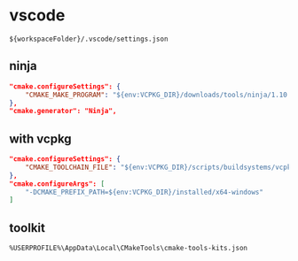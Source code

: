 # vscode

`${workspaceFolder}/.vscode/settings.json`

## ninja

```json
"cmake.configureSettings": {
    "CMAKE_MAKE_PROGRAM": "${env:VCPKG_DIR}/downloads/tools/ninja/1.10.0-windows/ninja.exe"
},
"cmake.generator": "Ninja",
```

## with vcpkg

```json
"cmake.configureSettings": {
    "CMAKE_TOOLCHAIN_FILE": "${env:VCPKG_DIR}/scripts/buildsystems/vcpkg.cmake",
},
"cmake.configureArgs": [
    "-DCMAKE_PREFIX_PATH=${env:VCPKG_DIR}/installed/x64-windows"
]
```

## toolkit

```
%USERPROFILE%\AppData\Local\CMakeTools\cmake-tools-kits.json
```

